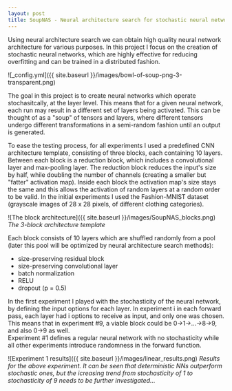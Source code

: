 ```yaml
---
layout: post
title: SoupNAS - Neural architecture search for stochastic neural networks
---
```


Using neural architecture search we can obtain high quality neural network architecture for various purposes. In this project I focus on the creation of stochastic neural networks, which are highly effective for reducing overfitting and can be trained in a distributed fashion. 

![_config.yml]({{ site.baseurl }}/images/bowl-of-soup-png-3-transparent.png)  

The goal in this project is to create neural networks which operate stochasitcally, at the layer level. This means that for a given neural network, each run may result in a different set of layers being activated. This can be thought of as a "soup" of tensors and layers, where different tensors undergo different transformations in a semi-random fashion until an output is generated.  
  
To ease the testing process, for all experiments I used a predefined CNN architecture template, consisting of three blocks, each containing 10 layers. Between each block is a reduction block, which includes a convolutional layer and max-pooling layer. The reduction block reduces the input's size by half, while doubling the number of channels (creating a smaller but "fatter" activation map). Inside each block the activation map's size stays the same and this allows the activation of random layers at a random order to be valid. In the initial experiments I used the Fashion-MNIST dataset (grayscale images of 28 x 28 pixels, of different clothing categories).  
  
![The block architecture]({{ site.baseurl }}/images/SoupNAS_blocks.png)
*The 3-block architecture template*  
  
Each block consists of 10 layers which are shuffled randomly from a pool (later this pool will be optimized by neural architecture search methods):
* size-preserving residual block
* size-preserving convolutional layer
* batch normalization
* RELU
* dropout (p = 0.5)  
  
In the first experiment I played with the stochasticity of the neural network, by defining the input options for each layer. In experiment i in each forward pass, each layer had i options to receive as input, and only one was chosen.  
This means that in experiment #9, a viable block could be 0->1->...->8->9, and also 0->9 as well.  
Experiment #1 defines a regular neural network with no stochasticity while all other experiments introduce randomness in the forward function.

![Experiment 1 results]({{ site.baseurl }}/images/linear_results.png)
*Results for the above experiment. It can be seen that deterministic NNs outperform stochastic ones, but the icreasing trend from stochasticity of 1 to stochasticity of 9 needs to be further investigated...*  


